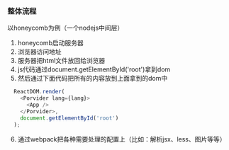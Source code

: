 ### 整体流程

以honeycomb为例（一个nodejs中间层）

1. honeycomb启动服务器
2. 浏览器访问地址
3. 服务器把html文件放回给浏览器
4. js代码通过document.getElementById('root')拿到dom
5. 然后通过下面代码把所有的内容放到上面拿到的dom中

``` javascript
  ReactDOM.render(
    <Porvider lang={lang}>
      <App />
    </Porvider>,
    document.getElementById('root')
  );
```
6. 通过webpack把各种需要处理的配置上（比如：解析jsx、less、图片等等）


